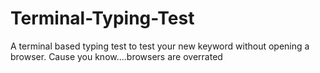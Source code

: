 # Terminal-Typing-Test
A terminal based typing test to test your new keyword without opening a browser. Cause you know....browsers are overrated

